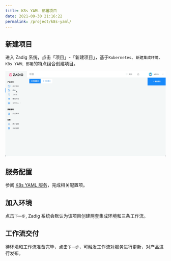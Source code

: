 ```yaml
---
title: K8s YAML 部署项目
date: 2021-09-30 21:16:22
permalink: /project/k8s-yaml/
---
```


## 新建项目

进入 Zadig 系统，点击「项目」-「新建项目」，基于`Kubernetes`、`新建集成环境`、`K8s YAML 部署`的特点组合创建项目。

![创建项目](../_images/project_create_k8s_yaml.gif)

## 服务配置

参阅 [K8s YAML 服务](/project/service/#K8s-YAML-服务)，完成相关配置项。

## 加入环境

点击`下一步`, Zadig 系统会默认为该项目创建两套集成环境和三条工作流。


## 工作流交付

待环境和工作流准备完毕，点击`下一步`，可触发工作流对服务进行更新，对产品进行发布。